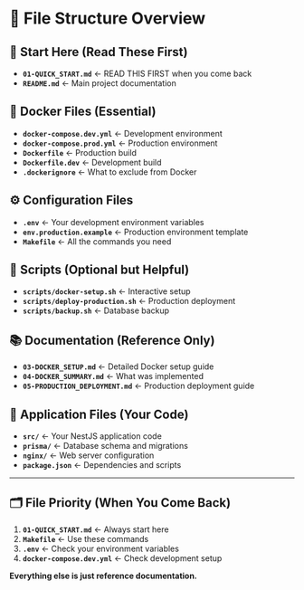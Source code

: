 # 📁 File Structure Overview

## 🎯 **Start Here (Read These First)**
- **`01-QUICK_START.md`** ← READ THIS FIRST when you come back
- **`README.md`** ← Main project documentation

## 🐳 **Docker Files (Essential)**
- **`docker-compose.dev.yml`** ← Development environment
- **`docker-compose.prod.yml`** ← Production environment  
- **`Dockerfile`** ← Production build
- **`Dockerfile.dev`** ← Development build
- **`.dockerignore`** ← What to exclude from Docker

## ⚙️ **Configuration Files**
- **`.env`** ← Your development environment variables
- **`env.production.example`** ← Production environment template
- **`Makefile`** ← All the commands you need

## 🚀 **Scripts (Optional but Helpful)**
- **`scripts/docker-setup.sh`** ← Interactive setup
- **`scripts/deploy-production.sh`** ← Production deployment
- **`scripts/backup.sh`** ← Database backup

## 📚 **Documentation (Reference Only)**
- **`03-DOCKER_SETUP.md`** ← Detailed Docker setup guide
- **`04-DOCKER_SUMMARY.md`** ← What was implemented
- **`05-PRODUCTION_DEPLOYMENT.md`** ← Production deployment guide

## 🎨 **Application Files (Your Code)**
- **`src/`** ← Your NestJS application code
- **`prisma/`** ← Database schema and migrations
- **`nginx/`** ← Web server configuration
- **`package.json`** ← Dependencies and scripts

---

## 🗂️ **File Priority (When You Come Back)**

1. **`01-QUICK_START.md`** ← Always start here
2. **`Makefile`** ← Use these commands
3. **`.env`** ← Check your environment variables
4. **`docker-compose.dev.yml`** ← Check development setup

**Everything else is just reference documentation.**

